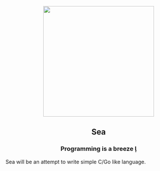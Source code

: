 <div align="center" width="100%">
    <img src="https://github.com/user-attachments/assets/c5e6c4de-9880-462d-996b-fd844c8685c5" width="300">
</div>
<h2 align="center">Sea</h2>
<h3 align="center">Programming is a breeze </h3>

Sea will be an attempt to write simple C/Go like language.

